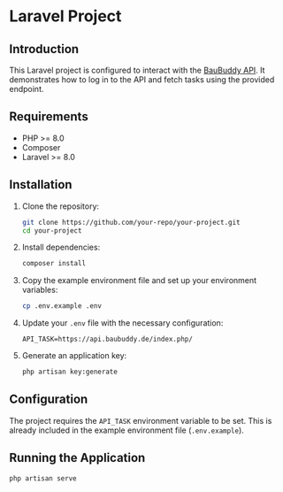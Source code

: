 # Laravel Project

## Introduction

This Laravel project is configured to interact with the [BauBuddy API](https://api.baubuddy.de/index.php/). It demonstrates how to log in to the API and fetch tasks using the provided endpoint.

## Requirements

- PHP >= 8.0
- Composer
- Laravel >= 8.0

## Installation

1. Clone the repository:

    ```sh
    git clone https://github.com/your-repo/your-project.git
    cd your-project
    ```

2. Install dependencies:

    ```sh
    composer install
    ```

3. Copy the example environment file and set up your environment variables:

    ```sh
    cp .env.example .env
    ```

4. Update your `.env` file with the necessary configuration:

    ```env
    API_TASK=https://api.baubuddy.de/index.php/
    ```

5. Generate an application key:

    ```sh
    php artisan key:generate
    ```

## Configuration

The project requires the `API_TASK` environment variable to be set. This is already included in the example environment file (`.env.example`).


## Running the Application

 ```
 php artisan serve

 ```
